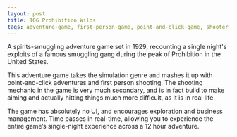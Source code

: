 ```yaml
---
layout: post
title: 106 Prohibition Wilds
tags: adventure-game, first-person-game, point-and-click-game, shooter-game
---
```

A spirits-smuggling adventure game set in 1929, recounting a single night's exploits of a famous smuggling gang during the peak of Prohibition in the United States.

This adventure game takes the simulation genre and mashes it up with point-and-click adventures and first person shooting.  The shooting mechanic in the game is very much secondary, and is in fact build to make aiming and actually hitting things much more difficult, as it is in real life.

The game has absolutely no UI, and encourages exploration and business management.  Time passes in real-time, allowing you to experience the entire game’s single-night experience across a 12 hour adventure.